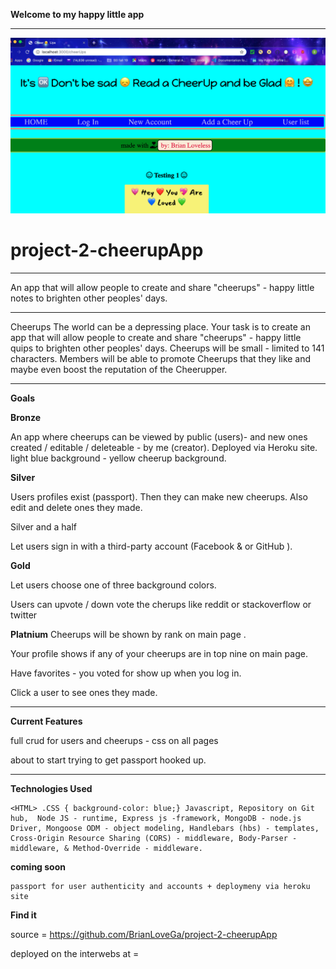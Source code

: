 __Welcome to my happy little app__
*****
<!-- Picture below of home page of cheerups app -->

![alt text](https://github.com/BrianLoveGa/project-2-cheerupApp/blob/master/planning/Screen%20Shot%202019-10-07%20at%2012.22.05%20PM%20copy.png "Screen shot from the Cheer Ups app prototype")

# project-2-cheerupApp
******

An app that will allow people to create and share "cheerups" - happy little notes to brighten other peoples' days.

******

Cheerups
The world can be a depressing place. Your task is to create an app that will allow people to create and share "cheerups" - happy little quips to brighten other peoples' days. Cheerups will be small - limited to 141 characters. Members will be able to promote Cheerups that they like and maybe even boost the reputation of the Cheerupper.


*****

__Goals__


__Bronze__ 

An app where cheerups can be viewed by public (users)- and new ones created / editable / deleteable - by me (creator). Deployed via Heroku site. light blue background - yellow cheerup background.

__Silver__ 

Users profiles exist (passport). Then they can make new cheerups. Also edit and delete ones they made. 

Silver and a half

Let users sign in with a third-party account (Facebook & or GitHub ).

__Gold__

Let users choose one of three background colors.

Users can upvote / down vote the cherups like reddit or stackoverflow or twitter


__Platnium__ 
Cheerups will be shown by rank on main page .

Your profile shows if any of your cheerups are in top nine on main page. 

Have favorites - you voted for show up when you log in.

Click a user to see ones they made.


*****


__Current Features__

full crud for users and cheerups - css on all pages

about to start trying to get passport hooked up.

*****

__Technologies Used__

```
<HTML> .CSS { background-color: blue;} Javascript, Repository on Git hub,  Node JS - runtime, Express js -framework, MongoDB - node.js Driver, Mongoose ODM - object modeling, Handlebars (hbs) - templates, Cross-Origin Resource Sharing (CORS) - middleware, Body-Parser - middleware, & Method-Override - middleware.
```

__coming soon__ 

```
passport for user authenticity and accounts + deploymeny via heroku site

```
__Find it__

source = https://github.com/BrianLoveGa/project-2-cheerupApp

deployed on the interwebs at = 
